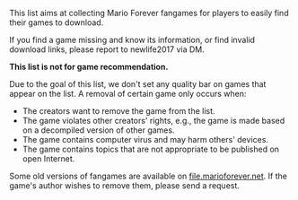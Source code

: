 This list aims at collecting Mario Forever fangames for players to easily find their games to download. 

If you find a game missing and know its information, or find invalid download links, please report to newlife2017 via DM.

**This list is not for game recommendation.**

Due to the goal of this list, we don't set any quality bar on games that appear on the list. A removal of certain game only occurs when:

- The creators want to remove the game from the list.
- The game violates other creators' rights, e.g., the game is made based on a decompiled version of other games.
- The game contains computer virus and may harm others' devices.
- The game contains topics that are not appropriate to be published on open Internet.

Some old versions of fangames are available on [file.marioforever.net](https://file.marioforever.net/mario-forever/games/). If the game's author wishes to remove them, please send a request.
